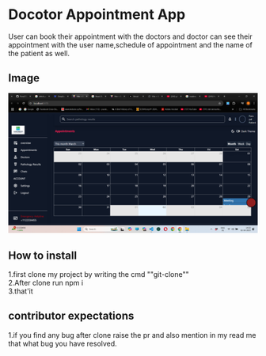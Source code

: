 # Docotor Appointment App
User can book their appointment with the doctors and doctor can see their appointment with the user name,schedule of appointment and the name of the patient as well.

## Image
![AppointmentBooking](Screenshot_1.png)

## How to install
1.first clone my project by writing the cmd ""git-clone<project-name>""<br>
2.After clone run npm i<br>
3.that'it<br>

## contributor expectations
1.if you find any bug after clone raise the pr and also mention in my read me that what bug you have resolved.



